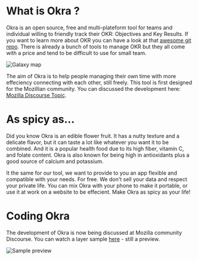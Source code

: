 # What is Okra ?
Okra is an open source, free and multi-plateform tool for teams and individual willing to friendly track their OKR: Objectives and Key Results. If you want to learn more about OKR you can have a look at that [awesome git repo](https://github.com/domenicosolazzo/awesome-okr). There is already a bunch of tools to manage OKR but they all come with a price and tend to be difficult to use for small team. 

![Galaxy map](http://popzelife.me/index/okra/galaxy-map.png)

The aim of Okra is to help people managing their own time with more effeciency connecting with each other, still freely. This tool is first designed for the Mozillian community. You can discussed the development here: [Mozilla Discourse Topic](https://discourse.mozilla-community.org/t/okra-managing-objectives-and-key-results/8806).


# As spicy as...
Did you know Okra is an edible flower fruit. It has a nutty texture and a delicate flavor, but it can taste a lot like whatever you want it to be combined. And it is a popular health food due to its high fiber, vitamin C, and folate content. Okra is also known for being high in antioxidants plus a good source of calcium and potassium.

It the same for our tool, we want to provide to you an app flexible and compatible with your needs. For free. We don't sell your data and respect your private life. You can mix Okra with your phone to make it portable, or use it at work on a website to be effecient. Make Okra as spicy as your life!


# Coding Okra
The development of Okra is now being discussed at Mozilla community Discourse. You can watch a layer sample [here](http://popzelife.me/okra.html) - still a preview.

![Sample preview](http://popzelife.me/index/okra/sample-okr.png)
